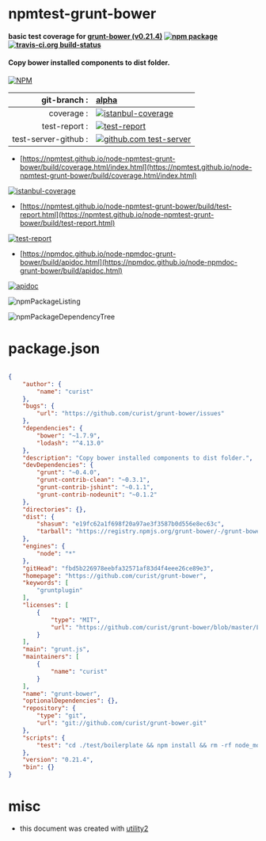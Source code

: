 # npmtest-grunt-bower

#### basic test coverage for  [grunt-bower (v0.21.4)](https://github.com/curist/grunt-bower)  [![npm package](https://img.shields.io/npm/v/npmtest-grunt-bower.svg?style=flat-square)](https://www.npmjs.org/package/npmtest-grunt-bower) [![travis-ci.org build-status](https://api.travis-ci.org/npmtest/node-npmtest-grunt-bower.svg)](https://travis-ci.org/npmtest/node-npmtest-grunt-bower)

#### Copy bower installed components to dist folder.

[![NPM](https://nodei.co/npm/grunt-bower.png?downloads=true&downloadRank=true&stars=true)](https://www.npmjs.com/package/grunt-bower)

| git-branch : | [alpha](https://github.com/npmtest/node-npmtest-grunt-bower/tree/alpha)|
|--:|:--|
| coverage : | [![istanbul-coverage](https://npmtest.github.io/node-npmtest-grunt-bower/build/coverage.badge.svg)](https://npmtest.github.io/node-npmtest-grunt-bower/build/coverage.html/index.html)|
| test-report : | [![test-report](https://npmtest.github.io/node-npmtest-grunt-bower/build/test-report.badge.svg)](https://npmtest.github.io/node-npmtest-grunt-bower/build/test-report.html)|
| test-server-github : | [![github.com test-server](https://npmtest.github.io/node-npmtest-grunt-bower/GitHub-Mark-32px.png)](https://npmtest.github.io/node-npmtest-grunt-bower/build/app/index.html) | | build-artifacts : | [![build-artifacts](https://npmtest.github.io/node-npmtest-grunt-bower/glyphicons_144_folder_open.png)](https://github.com/npmtest/node-npmtest-grunt-bower/tree/gh-pages/build)|

- [https://npmtest.github.io/node-npmtest-grunt-bower/build/coverage.html/index.html](https://npmtest.github.io/node-npmtest-grunt-bower/build/coverage.html/index.html)

[![istanbul-coverage](https://npmtest.github.io/node-npmtest-grunt-bower/build/screenCapture.buildCi.browser.%252Ftmp%252Fbuild%252Fcoverage.lib.html.png)](https://npmtest.github.io/node-npmtest-grunt-bower/build/coverage.html/index.html)

- [https://npmtest.github.io/node-npmtest-grunt-bower/build/test-report.html](https://npmtest.github.io/node-npmtest-grunt-bower/build/test-report.html)

[![test-report](https://npmtest.github.io/node-npmtest-grunt-bower/build/screenCapture.buildCi.browser.%252Ftmp%252Fbuild%252Ftest-report.html.png)](https://npmtest.github.io/node-npmtest-grunt-bower/build/test-report.html)

- [https://npmdoc.github.io/node-npmdoc-grunt-bower/build/apidoc.html](https://npmdoc.github.io/node-npmdoc-grunt-bower/build/apidoc.html)

[![apidoc](https://npmdoc.github.io/node-npmdoc-grunt-bower/build/screenCapture.buildCi.browser.%252Ftmp%252Fbuild%252Fapidoc.html.png)](https://npmdoc.github.io/node-npmdoc-grunt-bower/build/apidoc.html)

![npmPackageListing](https://npmtest.github.io/node-npmtest-grunt-bower/build/screenCapture.npmPackageListing.svg)

![npmPackageDependencyTree](https://npmtest.github.io/node-npmtest-grunt-bower/build/screenCapture.npmPackageDependencyTree.svg)



# package.json

```json

{
    "author": {
        "name": "curist"
    },
    "bugs": {
        "url": "https://github.com/curist/grunt-bower/issues"
    },
    "dependencies": {
        "bower": "~1.7.9",
        "lodash": "^4.13.0"
    },
    "description": "Copy bower installed components to dist folder.",
    "devDependencies": {
        "grunt": "~0.4.0",
        "grunt-contrib-clean": "~0.3.1",
        "grunt-contrib-jshint": "~0.1.1",
        "grunt-contrib-nodeunit": "~0.1.2"
    },
    "directories": {},
    "dist": {
        "shasum": "e19fc62a1f698f20a97ae3f3587b0d556e8ec63c",
        "tarball": "https://registry.npmjs.org/grunt-bower/-/grunt-bower-0.21.4.tgz"
    },
    "engines": {
        "node": "*"
    },
    "gitHead": "fbd5b226978eebfa32571af83d4f4eee26ce89e3",
    "homepage": "https://github.com/curist/grunt-bower",
    "keywords": [
        "gruntplugin"
    ],
    "licenses": [
        {
            "type": "MIT",
            "url": "https://github.com/curist/grunt-bower/blob/master/LICENSE-MIT"
        }
    ],
    "main": "grunt.js",
    "maintainers": [
        {
            "name": "curist"
        }
    ],
    "name": "grunt-bower",
    "optionalDependencies": {},
    "repository": {
        "type": "git",
        "url": "git://github.com/curist/grunt-bower.git"
    },
    "scripts": {
        "test": "cd ./test/boilerplate && npm install && rm -rf node_modules/grunt-bower && ln -nfs ../../.. node_modules/grunt-bower && node run_test.js"
    },
    "version": "0.21.4",
    "bin": {}
}
```



# misc
- this document was created with [utility2](https://github.com/kaizhu256/node-utility2)
